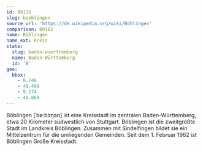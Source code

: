 ```yaml
---
id: 08115
slug: boeblingen
source_url: 'https://de.wikipedia.org/wiki/Böblingen'
comparison: 09162
name: Böblingen
name_ext: Kreis
state:
  slug: baden-wuerttemberg
  name: Baden-Württemberg
  id: '8'
geo:
  bbox:
    - 8.746
    - 48.499
    - 9.174
    - 48.868
---
```


Böblingen [ˈbøːblɪŋən] ist eine Kreisstadt im zentralen Baden-Württemberg, etwa 20 Kilometer südwestlich von Stuttgart. Böblingen ist die zweitgrößte Stadt im Landkreis Böblingen. Zusammen mit Sindelfingen bildet sie ein Mittelzentrum für die umliegenden Gemeinden. Seit dem 1. Februar 1962 ist Böblingen Große Kreisstadt.
